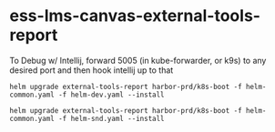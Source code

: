 # ess-lms-canvas-external-tools-report

To Debug w/ Intellij, forward 5005 (in kube-forwarder, or k9s) to any desired port and then hook intellij up to that

```
helm upgrade external-tools-report harbor-prd/k8s-boot -f helm-common.yaml -f helm-dev.yaml --install
```

```
helm upgrade external-tools-report harbor-prd/k8s-boot -f helm-common.yaml -f helm-snd.yaml --install
```